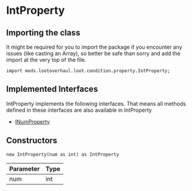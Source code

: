 # IntProperty

## Importing the class

It might be required for you to import the package if you encounter any issues (like casting an Array), so better be safe than sorry and add the import at the very top of the file.
```zenscript
import mods.lootoverhaul.loot.condition.property.IntProperty;
```


## Implemented Interfaces
IntProperty implements the following interfaces. That means all methods defined in these interfaces are also available in IntProperty

- [INumProperty](/mods/lootoverhaul/loot/condition/property/INumProperty)

## Constructors


```zenscript
new IntProperty(num as int) as IntProperty
```
| Parameter | Type |
|-----------|------|
| num       | int  |



